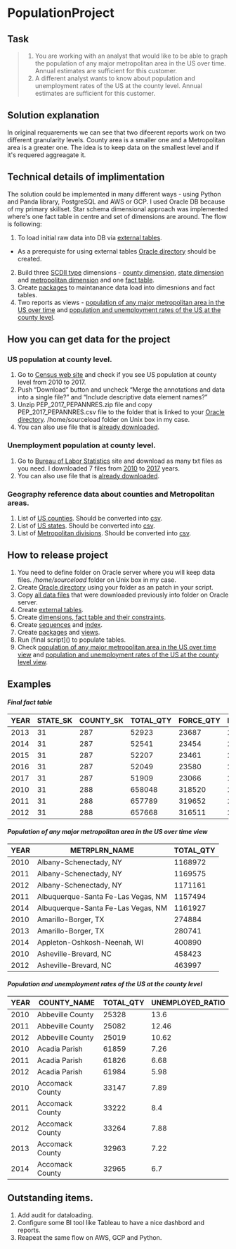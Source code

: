# PopulationProject
## Task

>1) You are working with an analyst that would like to be able to graph the population of
any major metropolitan area in the US over time. Annual estimates are sufficient for this
customer.
>2) A different analyst wants to know about population and unemployment rates of the US
at the county level. Annual estimates are sufficient for this customer.

## Solution explanation
In original requarements we can see that two difeerent reports work on two different granularity levels.
County area is a smaller one and a Metropolitan area is a greater one.
The idea is to keep data on the smallest level and if it's requered aggreagate it.

## Technical details of implimentation
The solution could be implemented in many different ways - using Python and Panda library, PostgreSQL and AWS or GCP.
I used Oracle DB because of my primary skillset.
Star schema dimensional approach was implemented where's one fact table in centre and set of dimensions are around.
The flow is following:
1. To load initial raw data into DB via [external tables](/External%20tables).
- As a prerequiste for using external tables [Oracle directory](/Directories/sourceload_dir.sql) should be created.
2. Build three [SCDII type](https://en.wikipedia.org/wiki/Slowly_changing_dimension#Type_2:_add_new_row) dimensions - [county dimension](/Tables/dim_county.sql), [state dimension](/Tables/dim_state.sql) and [metropolitan dimension](Tables/dim_metropolitan.sql) and one [fact table](/Tables/fact_population.sql).
3. Create [packages](/Packages) to maintanance data load into dimesnions and fact tables.
4. Two reports as views - [population of any major metropolitan area in the US over time](/Views/total_population_by_metropolitan_view.sql) and [population and unemployment rates of the US
at the county level](/Views/total_unempoyed_by_county_view.sql).

## How you can get data for the project
### US population at county level.
1. Go to [Census web site](https://factfinder.census.gov/bkmk/table/1.0/en/PEP/2017/PEPANNRES/0100000US.05000.003) and check if you see US population at county level from 2010 to 2017.
2. Push “Download” button and uncheck “Merge the annotations and data into a single file?” and “Include descriptive data element names?”
3.	Unzip PEP_2017_PEPANNRES.zip file and copy PEP_2017_PEPANNRES.csv file to the folder that is linked to your [Oracle directory](/Directories/sourceload_dir.sql). /home/sourceload folder on Unix box in my case.
4. You can also use file that is [already downloaded](/Data%20files/Population.csv).

### Unemployment population at county level.
1. Go to [Bureau of Labor Statistics](https://www.bls.gov/lau/) site and download as many txt files as you need. I downloaded 7 files from [2010](https://www.bls.gov/lau/laucnty10.txt) to [2017](https://www.bls.gov/lau/laucnty17.txt) years.
2. You can also use file that is [already downloaded](/Data%20files/laucnty10.txt).

### Geography reference data about counties and Metropolitan areas.
1. List of [US counties](https://www2.census.gov/programs-surveys/popest/geographies/2017/all-geocodes-v2017.xlsx).
Should be converted into [csv](/Data%20files/County.csv).
2. List of [US states](https://www2.census.gov/programs-surveys/popest/geographies/2017/state-geocodes-v2017.xlsx).
Should be converted into [csv](/Data%20files/State.csv).
3. List of [Metropolitan divisions](https://www2.census.gov/programs-surveys/metro-micro/geographies/reference-files/2018/delineation-files/list1.xls).
Should be converted into [csv](/Data%20files/Metropolitan.csv).

## How to release project
1. You need to define folder on Oracle server where you will keep data files. _/home/sourceload_ folder on Unix box in my case.
2. Create [Oracle directory](/Directories/sourceload_dir.sql) using your folder as an patch in your script.
3. Copy [all data files](/Data%20files) that were downloaded previously into folder on Oracle server.
4. Create [external tables](/External%20tables).
5. Create [dimensions, fact table and their constraints](/Tables).
6. Create [sequences](/Sequences/sequences.sql) and [index](/Indexes).
7. Create [packages](/Packages) and [views](/Views).
8. Run (final script]() to populate tables.
9. Check [population of any major metropolitan area in the US over time view](/Views/total_population_by_metropolitan_view.sql) and [population and unemployment rates of the US at the county level view](/Views/total_unempoyed_by_county_view.sql).

## Examples
#### _Final fact table_

| YEAR | STATE_SK | COUNTY_SK | TOTAL_QTY | FORCE_QTY | EMPLOYED_QTY | UNEMPLOYED_QTY | CREATED_ON | CREATED_BY |
| ---- | -------- | --------- | --------- | --------- | ------------ | -------------- | ---------- | ---------- |
| 2013 | 31 | 287 | 52923 | 23687 | 21822 | 1865 | 05-OCT-18 | Maximus |
| 2014 | 31 | 287 | 52541 | 23454 | 21752 | 1702 | 05-OCT-18 | Maximus |
| 2015 | 31 | 287 | 52207 | 23461 | 21900 | 1561 | 05-OCT-18 | Maximus |
| 2016 | 31 | 287 | 52049 | 23580 | 22089 | 1491 | 05-OCT-18 | Maximus |
| 2017 | 31 | 287 | 51909 | 23066 | 21966 | 1100 | 05-OCT-18 | Maximus |
| 2010 | 31 | 288 | 658048 |318520 |285627 | 32893 | 05-OCT-18 | Maximus |
| 2011 | 31 | 288 | 657789 |319652 | 289916 | 29736 | 05-OCT-18 | Maximus |
| 2012 | 31 | 288 | 657668 | 316511 | 293020 | 23491 | 05-OCT-18 | Maximus |

#### _Population of any major metropolitan area in the US over time view_

| YEAR | METRPLRN_NAME | TOTAL_QTY|
| ---- | ------------- | -------- |
| 2010 | Albany-Schenectady, NY | 1168972 |
| 2011 | Albany-Schenectady, NY | 1169575 |
| 2012 | Albany-Schenectady, NY | 1171161 |
| 2011 | Albuquerque-Santa Fe-Las Vegas, NM | 1157494 |
| 2014 | Albuquerque-Santa Fe-Las Vegas, NM | 1161927 |
| 2010 | Amarillo-Borger, TX | 274884 |
| 2013 | Amarillo-Borger, TX | 280741 |
| 2014 | Appleton-Oshkosh-Neenah, WI | 400890 |
| 2010 | Asheville-Brevard, NC | 458423 |
| 2012 | Asheville-Brevard, NC | 463997 |

#### _Population and unemployment rates of the US at the county level_

| YEAR | COUNTY_NAME | TOTAL_QTY | UNEMPLOYED_RATIO |
| ---- | ----------- | --------- | ---------------- |
| 2010 | Abbeville County | 25328 | 13.6 |
| 2011 | Abbeville County | 25082 | 12.46 |
| 2012 | Abbeville County | 25019 | 10.62 |
| 2010 | Acadia Parish | 	61859 | 7.26 |
| 2011 | Acadia Parish | 	61826 | 6.68 |
| 2012 | Acadia Parish | 61984 | 5.98 |
| 2010 | Accomack County | 33147 | 7.89 |
| 2011 | Accomack County | 33222 | 8.4 |
| 2012 | Accomack County | 33264 | 7.88 |
| 2013 | Accomack County | 32963 | 7.22 |
| 2014 | Accomack County |32965 | 6.7 |

## Outstanding items.
1. Add audit for dataloading.
2. Configure some BI tool like Tableau to have a nice dashbord and reports.
3. Reapeat the same flow on AWS, GCP and Python.
